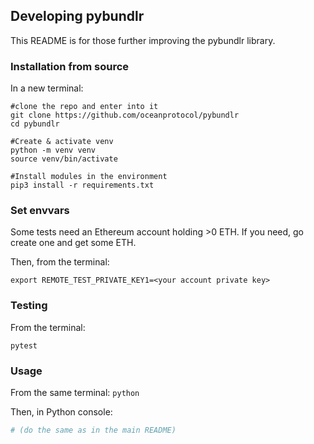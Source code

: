 
## Developing pybundlr

This README is for those further improving the pybundlr library.

### Installation from source

In a new terminal:

```console
#clone the repo and enter into it
git clone https://github.com/oceanprotocol/pybundlr
cd pybundlr

#Create & activate venv
python -m venv venv
source venv/bin/activate

#Install modules in the environment
pip3 install -r requirements.txt
```

### Set envvars

Some tests need an Ethereum account holding >0 ETH. If you need, go create one and get some ETH.

Then, from the terminal:
```console
export REMOTE_TEST_PRIVATE_KEY1=<your account private key>
```

### Testing

From the terminal:
```console
pytest
```

### Usage

From the same terminal: `python`

Then, in Python console:
```python
# (do the same as in the main README)
```

